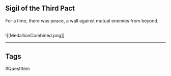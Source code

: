 ## Sigil of the Third Pact
For a time, there was peace, a wall against mutual enemies from beyond.

##
![[MedallionCombined.png]]

---
## Tags
#QuestItem 
